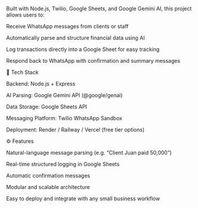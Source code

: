 Built with Node.js, Twilio, Google Sheets, and Google Gemini AI, this project allows users to:

Receive WhatsApp messages from clients or staff

Automatically parse and structure financial data using AI

Log transactions directly into a Google Sheet for easy tracking

Respond back to WhatsApp with confirmation and summary messages

🚀 Tech Stack

Backend: Node.js + Express

AI Parsing: Google Gemini API (@google/genai)

Data Storage: Google Sheets API

Messaging Platform: Twilio WhatsApp Sandbox

Deployment: Render / Railway / Vercel (free tier options)

⚙️ Features

Natural-language message parsing (e.g. “Client Juan paid 50,000”)

Real-time structured logging in Google Sheets

Automatic confirmation messages

Modular and scalable architecture

Easy to deploy and integrate with any small business workflow
